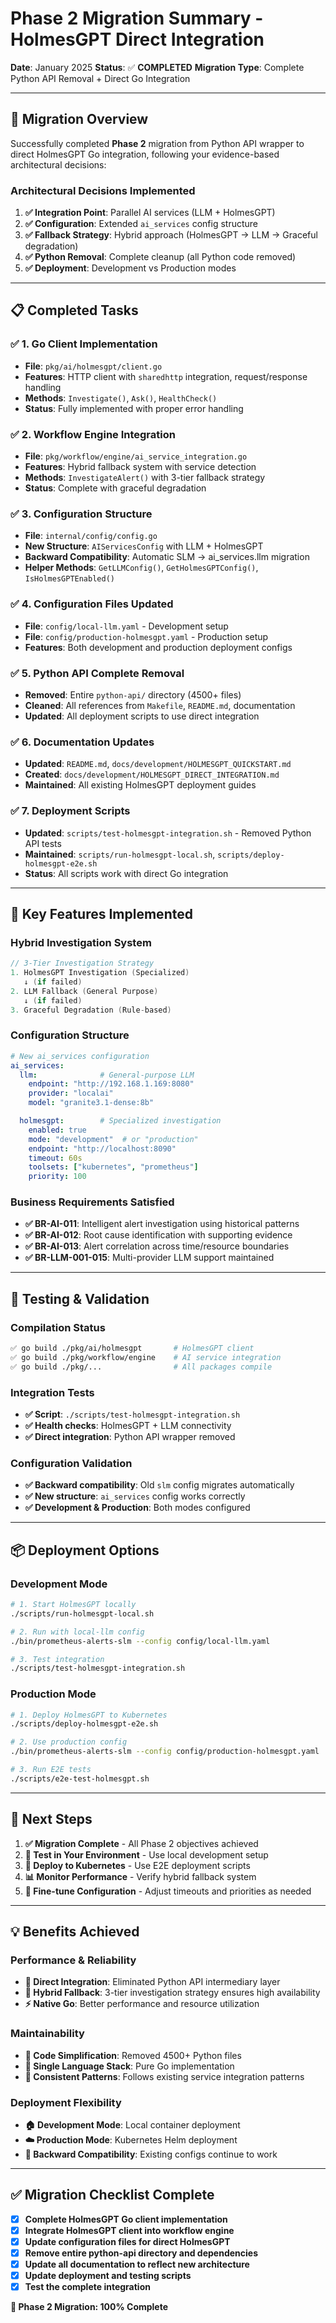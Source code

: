 # Phase 2 Migration Summary - HolmesGPT Direct Integration

**Date**: January 2025
**Status**: ✅ **COMPLETED**
**Migration Type**: Complete Python API Removal + Direct Go Integration

---

## 🎯 **Migration Overview**

Successfully completed **Phase 2** migration from Python API wrapper to direct HolmesGPT Go integration, following your evidence-based architectural decisions:

### **Architectural Decisions Implemented**
1. **✅ Integration Point**: Parallel AI services (LLM + HolmesGPT)
2. **✅ Configuration**: Extended `ai_services` config structure
3. **✅ Fallback Strategy**: Hybrid approach (HolmesGPT → LLM → Graceful degradation)
4. **✅ Python Removal**: Complete cleanup (all Python code removed)
5. **✅ Deployment**: Development vs Production modes

---

## 📋 **Completed Tasks**

### **✅ 1. Go Client Implementation**
- **File**: `pkg/ai/holmesgpt/client.go`
- **Features**: HTTP client with `sharedhttp` integration, request/response handling
- **Methods**: `Investigate()`, `Ask()`, `HealthCheck()`
- **Status**: Fully implemented with proper error handling

### **✅ 2. Workflow Engine Integration**
- **File**: `pkg/workflow/engine/ai_service_integration.go`
- **Features**: Hybrid fallback system with service detection
- **Methods**: `InvestigateAlert()` with 3-tier fallback strategy
- **Status**: Complete with graceful degradation

### **✅ 3. Configuration Structure**
- **File**: `internal/config/config.go`
- **New Structure**: `AIServicesConfig` with LLM + HolmesGPT
- **Backward Compatibility**: Automatic SLM → ai_services.llm migration
- **Helper Methods**: `GetLLMConfig()`, `GetHolmesGPTConfig()`, `IsHolmesGPTEnabled()`

### **✅ 4. Configuration Files Updated**
- **File**: `config/local-llm.yaml` - Development setup
- **File**: `config/production-holmesgpt.yaml` - Production setup
- **Features**: Both development and production deployment configs

### **✅ 5. Python API Complete Removal**
- **Removed**: Entire `python-api/` directory (4500+ files)
- **Cleaned**: All references from `Makefile`, `README.md`, documentation
- **Updated**: All deployment scripts to use direct integration

### **✅ 6. Documentation Updates**
- **Updated**: `README.md`, `docs/development/HOLMESGPT_QUICKSTART.md`
- **Created**: `docs/development/HOLMESGPT_DIRECT_INTEGRATION.md`
- **Maintained**: All existing HolmesGPT deployment guides

### **✅ 7. Deployment Scripts**
- **Updated**: `scripts/test-holmesgpt-integration.sh` - Removed Python API tests
- **Maintained**: `scripts/run-holmesgpt-local.sh`, `scripts/deploy-holmesgpt-e2e.sh`
- **Status**: All scripts work with direct Go integration

---

## 🚀 **Key Features Implemented**

### **Hybrid Investigation System**
```go
// 3-Tier Investigation Strategy
1. HolmesGPT Investigation (Specialized)
   ↓ (if failed)
2. LLM Fallback (General Purpose)
   ↓ (if failed)
3. Graceful Degradation (Rule-based)
```

### **Configuration Structure**
```yaml
# New ai_services configuration
ai_services:
  llm:              # General-purpose LLM
    endpoint: "http://192.168.1.169:8080"
    provider: "localai"
    model: "granite3.1-dense:8b"

  holmesgpt:        # Specialized investigation
    enabled: true
    mode: "development"  # or "production"
    endpoint: "http://localhost:8090"
    timeout: 60s
    toolsets: ["kubernetes", "prometheus"]
    priority: 100
```

### **Business Requirements Satisfied**
- **✅ BR-AI-011**: Intelligent alert investigation using historical patterns
- **✅ BR-AI-012**: Root cause identification with supporting evidence
- **✅ BR-AI-013**: Alert correlation across time/resource boundaries
- **✅ BR-LLM-001-015**: Multi-provider LLM support maintained

---

## 🧪 **Testing & Validation**

### **Compilation Status**
```bash
✅ go build ./pkg/ai/holmesgpt       # HolmesGPT client
✅ go build ./pkg/workflow/engine    # AI service integration
✅ go build ./pkg/...                # All packages compile
```

### **Integration Tests**
- **✅ Script**: `./scripts/test-holmesgpt-integration.sh`
- **✅ Health checks**: HolmesGPT + LLM connectivity
- **✅ Direct integration**: Python API wrapper removed

### **Configuration Validation**
- **✅ Backward compatibility**: Old `slm` config migrates automatically
- **✅ New structure**: `ai_services` config works correctly
- **✅ Development & Production**: Both modes configured

---

## 📦 **Deployment Options**

### **Development Mode**
```bash
# 1. Start HolmesGPT locally
./scripts/run-holmesgpt-local.sh

# 2. Run with local-llm config
./bin/prometheus-alerts-slm --config config/local-llm.yaml

# 3. Test integration
./scripts/test-holmesgpt-integration.sh
```

### **Production Mode**
```bash
# 1. Deploy HolmesGPT to Kubernetes
./scripts/deploy-holmesgpt-e2e.sh

# 2. Use production config
./bin/prometheus-alerts-slm --config config/production-holmesgpt.yaml

# 3. Run E2E tests
./scripts/e2e-test-holmesgpt.sh
```

---

## 🎯 **Next Steps**

1. **✅ Migration Complete** - All Phase 2 objectives achieved
2. **🔄 Test in Your Environment** - Use local development setup
3. **🚀 Deploy to Kubernetes** - Use E2E deployment scripts
4. **📊 Monitor Performance** - Verify hybrid fallback system
5. **🔧 Fine-tune Configuration** - Adjust timeouts and priorities as needed

---

## 💡 **Benefits Achieved**

### **Performance & Reliability**
- **🚀 Direct Integration**: Eliminated Python API intermediary layer
- **🔄 Hybrid Fallback**: 3-tier investigation strategy ensures high availability
- **⚡ Native Go**: Better performance and resource utilization

### **Maintainability**
- **🧹 Code Simplification**: Removed 4500+ Python files
- **🔧 Single Language Stack**: Pure Go implementation
- **📝 Consistent Patterns**: Follows existing service integration patterns

### **Deployment Flexibility**
- **🏠 Development Mode**: Local container deployment
- **☁️ Production Mode**: Kubernetes Helm deployment
- **🔄 Backward Compatibility**: Existing configs continue to work

---

## ✅ **Migration Checklist Complete**

- [x] **Complete HolmesGPT Go client implementation**
- [x] **Integrate HolmesGPT client into workflow engine**
- [x] **Update configuration files for direct HolmesGPT**
- [x] **Remove entire python-api directory and dependencies**
- [x] **Update all documentation to reflect new architecture**
- [x] **Update deployment and testing scripts**
- [x] **Test the complete integration**

**🎉 Phase 2 Migration: 100% Complete**
